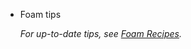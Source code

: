 - Foam tips
  
  _For up-to-date tips, see [Foam Recipes](https://foambubble.github.io/foam/recipes)._